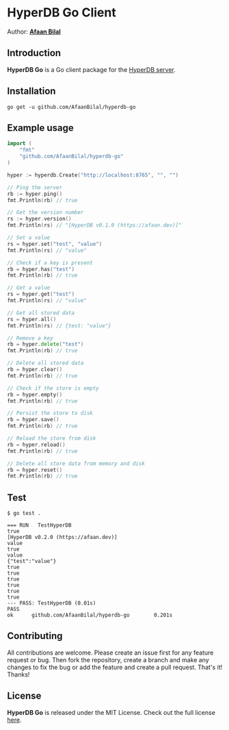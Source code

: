HyperDB Go Client
=================

Author: **[Afaan Bilal](https://afaan.dev)**

## Introduction
**HyperDB Go** is a Go client package for the [HyperDB server](https://github.com/AfaanBilal/hyperdb).

## Installation
````
go get -u github.com/AfaanBilal/hyperdb-go
````

## Example usage
````go
import (
    "fmt"
    "github.com/AfaanBilal/hyperdb-go"
)

hyper := hyperdb.Create("http://localhost:8765", "", "")

// Ping the server
rb := hyper.ping()
fmt.Println(rb) // true

// Get the version number
rs := hyper.version()
fmt.Println(rs) // "[HyperDB v0.1.0 (https://afaan.dev)]"

// Set a value
rs = hyper.set("test", "value")
fmt.Println(rs) // "value"

// Check if a key is present
rb = hyper.has("test")
fmt.Println(rb) // true

// Get a value
rs = hyper.get("test")
fmt.Println(rs) // "value"

// Get all stored data
rs = hyper.all()
fmt.Println(rs) // {test: "value"}

// Remove a key
rb = hyper.delete("test")
fmt.Println(rb) // true

// Delete all stored data
rb = hyper.clear()
fmt.Println(rb) // true

// Check if the store is empty
rb = hyper.empty()
fmt.Println(rb) // true

// Persist the store to disk
rb = hyper.save()
fmt.Println(rb) // true

// Reload the store from disk
rb = hyper.reload()
fmt.Println(rb) // true

// Delete all store data from memory and disk
rb = hyper.reset()
fmt.Println(rb) // true
````

## Test
`$ go test .`

````
=== RUN   TestHyperDB
true
[HyperDB v0.2.0 (https://afaan.dev)]
value
true
value
{"test":"value"}
true
true
true
true
true
true
--- PASS: TestHyperDB (0.01s)
PASS
ok      github.com/AfaanBilal/hyperdb-go        0.201s
````

## Contributing
All contributions are welcome. Please create an issue first for any feature request
or bug. Then fork the repository, create a branch and make any changes to fix the bug
or add the feature and create a pull request. That's it!
Thanks!

## License
**HyperDB Go** is released under the MIT License.
Check out the full license [here](LICENSE).
